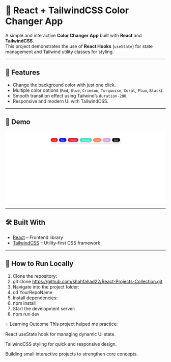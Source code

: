 # 🎨 React + TailwindCSS Color Changer App

A simple and interactive **Color Changer App** built with **React** and **TailwindCSS**.  
This project demonstrates the use of **React Hooks** (`useState`) for state management and Tailwind utility classes for styling.  

---

## 🔑 Features
- Change the background color with just one click.
- Multiple color options (`Red`, `Blue`, `Crimson`, `Turquoise`, `Coral`, `Plum`, `Black`).
- Smooth transition effect using Tailwind’s `duration-200`.
- Responsive and modern UI with TailwindCSS.


---

## 🚀 Demo
![App Screenshot](https://github.com/shahfahad22/React-Projects-Collection/blob/98515e61a390509cdecc176c208e1e038c510882/05-Bg%20Changer/src/assets/bg%20changer.png) 

---

## 🛠️ Built With
- [React](https://react.dev/) – Frontend library
- [TailwindCSS](https://tailwindcss.com/) – Utility-first CSS framework

---

## 📂 How to Run Locally

1. Clone the repository:
2. git clone https://github.com/shahfahad22/React-Projects-Collection.git
3. Navigate into the project folder:
4. cd YourRepoName
5. Install dependencies:
6. npm install
7. Start the development server:
8. npm run dev

💡 Learning Outcome
This project helped me practice:

React useState hook for managing dynamic UI state.

TailwindCSS styling for quick and responsive design.

Building small interactive projects to strengthen core concepts.

